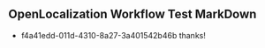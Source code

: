 ## OpenLocalization Workflow Test MarkDown

* f4a41edd-011d-4310-8a27-3a401542b46b 
thanks!



<!--HONumber=Jan16_HO2-->
